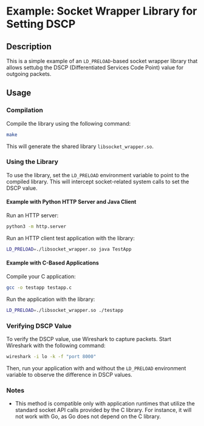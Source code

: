 # Example: Socket Wrapper Library for Setting DSCP

## Description

This is a simple example of an `LD_PRELOAD`-based socket wrapper library that allows settubg the DSCP (Differentiated Services Code Point) value for outgoing packets.

## Usage

### Compilation

Compile the library using the following command:

```bash
make
```

This will generate the shared library `libsocket_wrapper.so`.

### Using the Library

To use the library, set the `LD_PRELOAD` environment variable to point to the compiled library. This will intercept socket-related system calls to set the DSCP value.

#### Example with Python HTTP Server and Java Client

Run an HTTP server:

```bash
python3 -m http.server
```

Run an HTTP client test application with the library:

```bash
LD_PRELOAD=./libsocket_wrapper.so java TestApp
```

#### Example with C-Based Applications

Compile your C application:

```bash
gcc -o testapp testapp.c
```

Run the application with the library:

```bash
LD_PRELOAD=./libsocket_wrapper.so ./testapp
```

### Verifying DSCP Value

To verify the DSCP value, use Wireshark to capture packets.
Start Wireshark with the following command:

```bash
wireshark -i lo -k -f "port 8000"
```

Then, run your application with and without the `LD_PRELOAD` environment variable to observe the difference in DSCP values.

### Notes

- This method is compatible only with application runtimes that utilize the standard socket API calls provided by the C library.
For instance, it will not work with Go, as Go does not depend on the C library.
